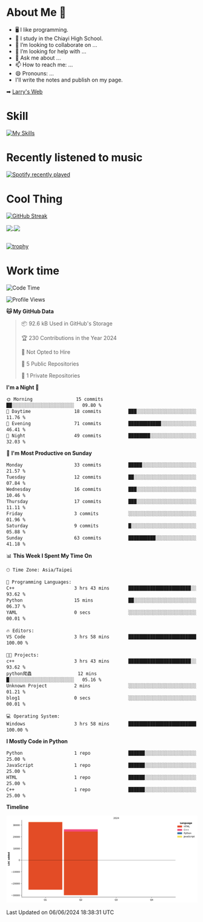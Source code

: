 # About Me 👋

- 🖥  I like programming.
- 🏫 I study in the Chiayi High School.
- 👯 I’m looking to collaborate on ...
- 🤔 I’m looking for help with ...
- 💬 Ask me about ...
- 📫 How to reach me: ...
- 😄 Pronouns: ...
- I'll write the notes and publish on my page.

➡︎ [Larry's Web](https://larryeng.github.io/)

# Skill
[![My Skills](https://skillicons.dev/icons?i=blender,arduino,vscode,visualstudio,pr,github,git,c,cpp,py,html,css,js)](https://skillicons.dev)
# Recently listened to music

[![Spotify recently played](https://spotify-recently-played-readme.vercel.app/api?user=31mqyfrlvkyusmaxegq4pvoow5we)](https://open.spotify.com/user/31mqyfrlvkyusmaxegq4pvoow5we)

# Cool Thing

[![GitHub Streak](https://streak-stats.demolab.com/?user=Larryeng&theme=holi-theme)](https://git.io/streak-stats)

<a href="https://github.com/anuraghazra/github-readme-stats">
  <img height=200 align="center" src="https://github-readme-stats.vercel.app/api?username=Larryeng&theme=github_dark&rank_icon=github" />
</a>
<a href="https://github.com/anuraghazra/convoychat">
  <img height=200 align="center" src="https://github-readme-stats.vercel.app/api/top-langs?username=Larryeng&layout=compact&langs_count=8&card_width=320&theme=github_dark" />
</a>

<br>

<br>

[![trophy](https://github-profile-trophy.vercel.app/?username=Larryeng&theme=darkhub)](https://github.com/ryo-ma/github-profile-trophy)
# Work time
<!--START_SECTION:waka-->
![Code Time](http://img.shields.io/badge/Code%20Time-173%20hrs%2057%20mins-blue)

![Profile Views](http://img.shields.io/badge/Profile%20Views-0-blue)

**🐱 My GitHub Data** 

> 📦 92.6 kB Used in GitHub's Storage 
 > 
> 🏆 230 Contributions in the Year 2024
 > 
> 🚫 Not Opted to Hire
 > 
> 📜 5 Public Repositories 
 > 
> 🔑 1 Private Repositories 
 > 
**I'm a Night 🦉** 

```text
🌞 Morning                15 commits          ██░░░░░░░░░░░░░░░░░░░░░░░   09.80 % 
🌆 Daytime                18 commits          ███░░░░░░░░░░░░░░░░░░░░░░   11.76 % 
🌃 Evening                71 commits          ████████████░░░░░░░░░░░░░   46.41 % 
🌙 Night                  49 commits          ████████░░░░░░░░░░░░░░░░░   32.03 % 
```
📅 **I'm Most Productive on Sunday** 

```text
Monday                   33 commits          █████░░░░░░░░░░░░░░░░░░░░   21.57 % 
Tuesday                  12 commits          ██░░░░░░░░░░░░░░░░░░░░░░░   07.84 % 
Wednesday                16 commits          ███░░░░░░░░░░░░░░░░░░░░░░   10.46 % 
Thursday                 17 commits          ███░░░░░░░░░░░░░░░░░░░░░░   11.11 % 
Friday                   3 commits           ░░░░░░░░░░░░░░░░░░░░░░░░░   01.96 % 
Saturday                 9 commits           █░░░░░░░░░░░░░░░░░░░░░░░░   05.88 % 
Sunday                   63 commits          ██████████░░░░░░░░░░░░░░░   41.18 % 
```


📊 **This Week I Spent My Time On** 

```text
🕑︎ Time Zone: Asia/Taipei

💬 Programming Languages: 
C++                      3 hrs 43 mins       ███████████████████████░░   93.62 % 
Python                   15 mins             ██░░░░░░░░░░░░░░░░░░░░░░░   06.37 % 
YAML                     0 secs              ░░░░░░░░░░░░░░░░░░░░░░░░░   00.01 % 

🔥 Editors: 
VS Code                  3 hrs 58 mins       █████████████████████████   100.00 % 

🐱‍💻 Projects: 
c++                      3 hrs 43 mins       ███████████████████████░░   93.62 % 
python爬蟲                 12 mins             █░░░░░░░░░░░░░░░░░░░░░░░░   05.16 % 
Unknown Project          2 mins              ░░░░░░░░░░░░░░░░░░░░░░░░░   01.21 % 
blog1                    0 secs              ░░░░░░░░░░░░░░░░░░░░░░░░░   00.01 % 

💻 Operating System: 
Windows                  3 hrs 58 mins       █████████████████████████   100.00 % 
```

**I Mostly Code in Python** 

```text
Python                   1 repo              ██████░░░░░░░░░░░░░░░░░░░   25.00 % 
JavaScript               1 repo              ██████░░░░░░░░░░░░░░░░░░░   25.00 % 
HTML                     1 repo              ██████░░░░░░░░░░░░░░░░░░░   25.00 % 
C++                      1 repo              ██████░░░░░░░░░░░░░░░░░░░   25.00 % 
```



**Timeline**

![Lines of Code chart](https://raw.githubusercontent.com/Larryeng/Larryeng/main/assets/bar_graph.png)


 Last Updated on 06/06/2024 18:38:31 UTC
<!--END_SECTION:waka-->
